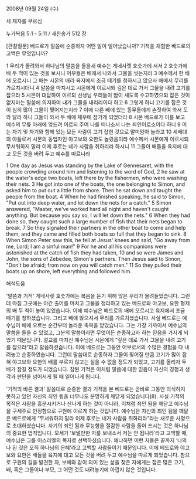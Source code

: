 2008년 09월 24일 (수)

세 제자를 부르심



누가복음 5:1 - 5:11 / 새찬송가 512 장


[관찰질문]
베드로가 말씀에 순종하자 어떤 일이 일어났습니까? 
기적을 체험한 베드로의 고백은 무엇입니까?

1 무리가 몰려와서 하나님의 말씀을 들을새 예수는 게네사렛 호숫가에 서서
2 호숫가에 배 두 척이 있는 것을 보시니 어부들은 배에서 나와서 그물을 씻는지라 
3 예수께서 한 배에 오르시니 그 배는 시몬의 배라 육지에서 조금 떼기를 청하시고 앉으사 배에서 무리를 가르치시더니 
4 말씀을 마치시고 시몬에게 이르시되 깊은 데로 가서 그물을 내려 고기를 잡으라 
5 시몬이 대답하여 이르되 선생님 우리들이 밤이 새도록 수고하였으되 잡은 것이 없지마는 말씀에 의지하여 내가 그물을 내리리이다 하고 
6 그렇게 하니 고기를 잡은 것이 심히 많아 그물이 찢어지는지라 
7 이에 다른 배에 있는 동무들에게 손짓하여 와서 도와 달라 하니 그들이 와서 두 배에 채우매 잠기게 되었더라 
8 시몬 베드로가 이를 보고 예수의 무릎 아래에 엎드려 이르되 주여 나를 떠나소서 나는 죄인이로소이다 하니 
9 이는 자기 및 자기와 함께 있는 모든 사람이 고기 잡힌 것으로 말미암아 놀라고 
10 세베대의 아들로서 시몬의 동업자인 야고보와 요한도 놀랐음이라 예수께서 시몬에게 이르시되 무서워하지 말라 이제 후로는 네가 사람을 취하리라 하시니 
11 그들이 배들을 육지에 대고 모든 것을 버려 두고 예수를 따르니라 

1 One day as Jesus was standing by the Lake of Gennesaret, with the people crowding around him and listening to the word of God, 
2 he saw at the water's edge two boats, left there by the fishermen, who were washing their nets. 
3 He got into one of the boats, the one belonging to Simon, and asked him to put out a little from shore. Then he sat down and taught the people from the boat. 
4 When he had finished speaking, he said to Simon, "Put out into deep water, and let down the nets for a catch." 
5 Simon answered, "Master, we've worked hard all night and haven't caught anything. But because you say so, I will let down the nets." 
6 When they had done so, they caught such a large number of fish that their nets began to break. 
7 So they signaled their partners in the other boat to come and help them, and they came and filled both boats so full that they began to sink. 
8 When Simon Peter saw this, he fell at Jesus' knees and said, "Go away from me, Lord; I am a sinful man!" 
9 For he and all his companions were astonished at the catch of fish they had taken, 
10 and so were James and John, the sons of Zebedee, Simon's partners. Then Jesus said to Simon, "Don't be afraid; from now on you will catch men." 
11 So they pulled their boats up on shore, left everything and followed him.

해석도움





'말씀과 기적'
 게네사렛 호숫가에는 복음을 듣기 위해 많은 무리가 몰려들었습니다. 그런데 마침 그곳에는 야간 출어를 마치고 그물을 정리하고 있는 베드로와 야고보, 요한 형제의 배 두 척이 놓여 있었습니다. 이에 예수님은 베드로의 배에 오르시고 육지에서 조금 떼기를 청하셨습니다. 그리고 배에 앉으셔서 무리를 가르치셨습니다. 사실 베드로는 예수님이 배에 오르는 순간부터 놀라운 축복을 받았습니다. 그는 가장 가까이서 예수님의 말씀을 들을 수 있었고, 그분의 말씀이라면 무엇이든 순종하고자 하는 믿음을 가지게 되었기 때문입니다. 설교를 마치신 예수님은 시몬에게 “깊은 데로 가서 그물을 내려 고기를 잡으라”라고 말씀하셨습니다. 이에 베드로는 그동안 어부로서의 수많은 경험을 다 내려놓고 순종하였습니다. 그런데 말씀대로 순종하자 그물이 찢어질 만큼 고기가 많이 잡혀 야고보와 요한의 배를 부르지 않고는 실을 수 없을 정도가 되었고, 고기를 올리자 두 배가 잠길 정도가 되었습니다. 참된 기적은 이처럼 말씀에 대한 믿음이 자신의 경험과 생각과 판단을 넘어서게 될 때 일어나게 됩니다.     

'기적의 바른 결과'
 말씀대로 순종한 결과 기적을 본 베드로는 곧바로 그동안 의식하지 못하고 있던 자신의 죄인 됨을 너무나도 분명하게 깨닫게 되었습니다(8). 사실 기적의 목적은 사람을 흥분시키거나 신나게 하는 것이 아니라, 이처럼 죄인 됨을 깨닫고 예수님을 구세주로 인정함으로 구원에 이르게 하는 것입니다. 예수님은 자신의 죄인 됨을 깨달은 베드로에게 “무서워하지 말라 이제 후로는 네가 사람을 취하리라”라는 새로운 사명으로 초대하셨습니다. 자기의 죄인 됨과 무능함을 절감한 사람을 들어 쓰시는 것은 하나님의 중요한 법칙입니다. 모세가 ‘보낼만한 자를 보내소서 저는 안 됩니라’라고 고백할 때, 예수님은 그를 이스라엘의 목자로 선택하셨습니다. 왜냐하면 이런 자들은 끝까지 ‘나의 나 된 것은 오직 하나님의 은혜’라고 고백할 사람들이기 때문입니다. 이에 베드로와 야고보와 요한은 배들을 육지에 대고 모든 것을 버려 두고 예수님을 따르게 되었습니다. 참으로 구원의 길을 발견한 자, 보배와 같이 의미 있는 삶을 찾은 자에게는 잡은 많은 고기, 배, 혹은 그물이나 부모, 그 어떤 것도 내려놓기에 아깝지 않은 것입니다.
